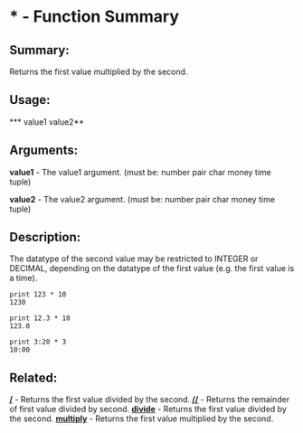 # * - Function Summary

## Summary:

Returns the first value multiplied by the second.

## Usage:

*** value1 value2**

## Arguments:

**value1** - The value1 argument. (must be: number pair char money time tuple)

**value2** - The value2 argument. (must be: number pair char money time tuple)

## Description:

The datatype of the second value may be restricted to INTEGER or DECIMAL, depending on the datatype of the first value (e.g. the first value is a time).

```
print 123 * 10
1230
```

```
print 12.3 * 10
123.0
```

```
print 3:20 * 3
10:00
```

## Related:

[**/**](http://www.rebol.com/docs/words/wd.html) - Returns the first value divided by the second.
[**//**](http://www.rebol.com/docs/words/wdd.html) - Returns the remainder of first value divided by second.
[**divide**](http://www.rebol.com/docs/words/wdivide.html) - Returns the first value divided by the second.
[**multiply**](http://www.rebol.com/docs/words/wmultiply.html) - Returns the first value multiplied by the second.